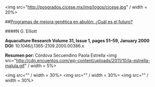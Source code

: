 <img src="http://posgrados.cicese.mx/img/logos/cicese.jpg" / width = 20%>

##[Programas de mejora genética en abulón: ¿Cuál es el futuro?]( http://onlinelibrary.wiley.com/doi/10.1046/j.1365-2109.2000.00386.x/abstract;jsessionid=D4360C469CF0660A4BA394C48D58DEDA.f02t03?userIsAuthenticated=false&deniedAccessCustomisedMessage=http://onlinelibrary.wiley.com/doi/10.1046/j.1365-2109.2000.00386.x/abstract;jsessionid=D4360C469CF0660A4BA394C48D58DEDA.f02t03?userIsAuthenticated=false&deniedAccessCustomisedMessage=)

####N G. Elliott

**Aquaculture Research  Volume 31, Issue 1, pages 51–59, January 2000**
**DOI:** 10.1046/j.1365-2109.2000.00386.x

**Resumen por:** Córdova Secuendino Paola Estrella 
<img src="http://cdn.encuentos.com/wp-content/uploads/2011/10/la-estrella-malula.gif" / width = 5%>





  <img src="" / width = 30%>
  <img src="" / width = 30%>
  <img src="" / width = 30%>
